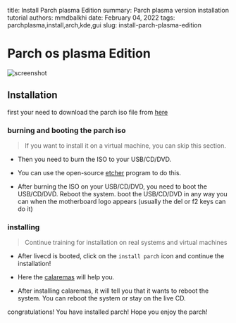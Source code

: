 title: Install Parch plasma Edition
summary: Parch plasma version installation tutorial
authors: mmdbalkhi
date: February 04, 2022
tags: parchplasma,install,arch,kde,gui
slug: install-parch-plasma-edition


# Parch os plasma Edition

![screenshot](https://parchlinux.ir/blog/images/parch_logo256x256.png)

## Installation

first your need to download the parch iso file from [here](https://parchlinux.ir/releases)

### burning and booting the parch iso

> If you want to install it on a virtual machine, you can skip this section.

- Then you need to burn the ISO to your USB/CD/DVD.

- You can use the open-source [etcher](https://etcher.io/) program to do this.

- After burning the ISO on your USB/CD/DVD, you need to boot the USB/CD/DVD. Reboot the system. boot the USB/CD/DVD in any way you can when the motherboard logo appears (usually the del or f2 keys can do it)

### installing

> Continue training for installation on real systems and virtual machines

- After livecd is booted, click on the `install parch` icon and continue the installation!

- Here the [calaremas](https://calamares.io/about/) will help you.

- After installing calaremas, it will tell you that it wants to reboot the system. You can reboot the system or stay on the live CD.

congratulations! You have installed parch! Hope you enjoy the parch!
